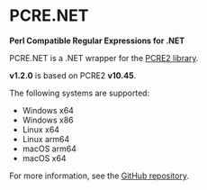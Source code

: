 
# PCRE.NET

**Perl Compatible Regular Expressions for .NET**

PCRE.NET is a .NET wrapper for the [PCRE2 library](https://github.com/PCRE2Project/pcre2).

**v1.2.0** is based on PCRE2 **v10.45**.

The following systems are supported:

- Windows x64
- Windows x86
- Linux x64
- Linux arm64
- macOS arm64
- macOS x64

For more information, see the [GitHub repository](https://github.com/ltrzesniewski/pcre-net).

